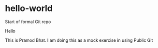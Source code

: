 # hello-world
Start of formal Git repo

Hello 

This is Pramod Bhat. I am doing this as a mock exercise in using Public Git
